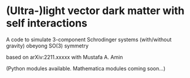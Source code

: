 # (Ultra-)light vector dark matter with self interactions
A code to simulate 3-component Schrodinger systems (with/without gravity) obeyong SO(3) symmetry

based on arXiv:2211.xxxxx with Mustafa A. Amin

(Python modules available. Mathematica modules coming soon...)
